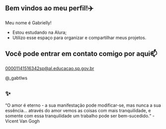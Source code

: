 ## Bem vindos ao meu perfil!✈️

Meu nome é Gabrielly!

- Estou estudando na Alura;
- Utilizo esse espaço para organizar e compartilhar meus projetos.
  
## Você pode entrar em contato comigo por aqui📫
  
  00001141516342sp@al.educacao.sp.gov.br

  @_gabtlws

## ✨
“O amor é eterno - a sua manifestação pode modificar-se, mas nunca a sua essência... através do amor vemos as coisas com mais tranquilidade, e somente com essa tranquilidade um trabalho pode ser bem-sucedido.“ - Vicent Van Gogh
